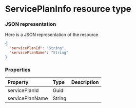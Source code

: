 # ServicePlanInfo resource type



### JSON representation

Here is a JSON representation of the resource

```json
{
  "servicePlanId": "String",
  "servicePlanName": "String"
}

```
### Properties
| Property	   | Type	|Description|
|:---------------|:--------|:----------|
|servicePlanId|Guid||
|servicePlanName|String||

<!-- uuid: 80266ba8-a5e6-4d2f-8a55-6f077d7d57f1
2015-10-09 18:34:13 UTC -->